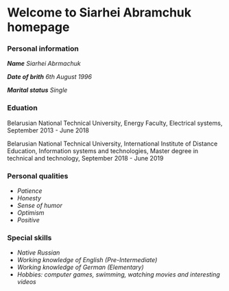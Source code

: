 # Welcome to Siarhei Abramchuk homepage

### Personal information

***Name*** *Siarhei Abrmachuk*

***Date of brith*** *6th August 1996*

***Marital status*** *Single*

### Eduation

Belarusian National Technical University,  Energy Faculty, Electrical systems, September 2013 - June 2018

Belarusian National Technical University,  International Institute of Distance Education, Information systems and technologies, Master degree in technical and technology, September 2018 - June 2019

### Personal qualities

- *Patience*
- *Honesty*
- *Sense of humor*
- *Optimism*
- *Positive*

### Special skills

- *Native Russian*
- *Working knowledge of English (Pre-Intermediate)*
- *Working knowledge of German (Elementary)*
- *Hobbies: computer games, swimming, watching movies and interesting videos*
